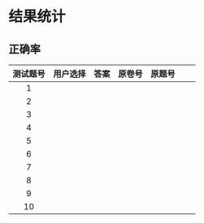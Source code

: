 # 结果统计

## 正确率

| 测试题号 | 用户选择 | 答案  | 原卷号 | 原题号 |       |       |
| :------: | :------: | :---: | :----: | :----: | :---: | :---: |
|    1     |          |       |        |        |       |       |
|    2     |          |       |        |        |       |       |
|    3     |          |       |        |        |       |       |
|    4     |          |       |        |        |       |       |
|    5     |          |       |        |        |       |       |
|    6     |          |       |        |        |       |       |
|    7     |          |       |        |        |       |       |
|    8     |          |       |        |        |       |       |
|    9     |          |       |        |        |       |       |
|    10    |          |       |        |        |       |       |